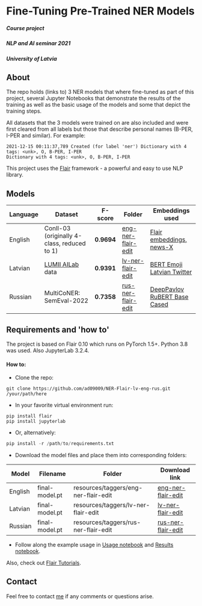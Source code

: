 # Fine-Tuning Pre-Trained NER Models

##### Course project
##### NLP and AI seminar 2021 
##### University of Latvia


## About

The repo holds (links to) 3 NER models that where fine-tuned as part of this project, several Jupyter Notebooks that demonstrate the results of the training as well as the basic usage of the models and some that depict the training steps. 

All datasets that the 3 models were trained on are also included and were first cleared from all labels but those that describe personal names (B-PER, I-PER and similar). For example:
```console
2021-12-15 00:11:37,789 Created (for label 'ner') Dictionary with 4 tags: <unk>, O, B-PER, I-PER 
Dictionary with 4 tags: <unk>, O, B-PER, I-PER
```

This project uses the [Flair](https://github.com/flairNLP/flair) framework - a powerful and easy to use NLP library.


## Models

| Language | Dataset | F-score | Folder | Embeddings used
|  --  | ------------ | ------------------ | -------------- | -------------- |
| English | Conll-03 (originally 4-class, reduced to 1)   |  **0.9694**  | [eng-ner-flair-edit](https://github.com/ad09009/NER-Flair-lv-eng-rus/tree/main/resources/taggers/eng-ner-flair-edit) | [Flair embeddings, news-X](https://github.com/flairNLP/flair/blob/master/resources/docs/embeddings/FLAIR_EMBEDDINGS.md)  |
| Latvian | [LUMII AILab](https://github.com/LUMII-AILab) data |  **0.9391**  | [lv-ner-flair-edit](https://github.com/ad09009/NER-Flair-lv-eng-rus/tree/main/resources/taggers/lv-ner-flair-edit) | [BERT Emoji Latvian Twitter ](https://huggingface.co/FFZG-cleopatra/bert-emoji-latvian-twitter) |
| Russian  | MultiCoNER: SemEval-2022   |  **0.7358**  | [rus-ner-flair-edit](https://github.com/ad09009/NER-Flair-lv-eng-rus/tree/main/resources/taggers/rus-ner-flair-edit) | [DeepPavlov RuBERT Base Cased](https://huggingface.co/DeepPavlov/rubert-base-cased)  |


## Requirements and 'how to'

The project is based on Flair 0.10 which runs on PyTorch 1.5+.
Python 3.8 was used.
Also JupyterLab 3.2.4.

#### How to: 

- Clone the repo:

```
git clone https://github.com/ad09009/NER-Flair-lv-eng-rus.git /your/path/here
```

- In your favorite virtual environment run: 

```
pip install flair
pip install jupyterlab
```

- Or, alternatively:

```python
pip install -r /path/to/requirements.txt
```

- Download the model files and place them into corresponding folders:

| Model | Filename | Folder | Download link |
|  ---  | ----------- | ---------------- | ------------- |
| English | final-model.pt   |  resources/taggers/eng-ner-flair-edit  | [eng-ner-flair-edit](https://drive.google.com/file/d/1couddFD6xFhN-Kvj-FdyTPYn6YVWJ60i/view?usp=sharing) |
| Latvian | final-model.pt |  resources/taggers/lv-ner-flair-edit  | [lv-ner-flair-edit](https://drive.google.com/file/d/1cNTEqA3WLJ5iROztW6BlQ2npb4bGwAwI/view?usp=sharing) |
| Russian  | final-model.pt   |  resources/taggers/rus-ner-flair-edit  | [rus-ner-flair-edit](https://drive.google.com/file/d/1-8v5o_IoqZ20NJXC43wzDjI-jMlTF0Ba/view?usp=sharing) |


- Follow along the example usage in [Usage notebook](https://github.com/ad09009/NER-Flair-lv-eng-rus/blob/main/Usage.ipynb) and [Results notebook](https://github.com/ad09009/NER-Flair-lv-eng-rus/blob/main/results/Results.ipynb).

Also, check out [Flair Tutorials](https://github.com/flairNLP/flair/blob/master/resources/docs/TUTORIAL_1_BASICS.md).


## Contact

Feel free to contact [me](https://github.com/ad09009) if any comments or questions arise.
